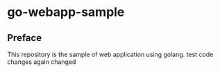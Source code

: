 # go-webapp-sample



## Preface
This repository is the sample of web application using golang.
test code changes
again changed
